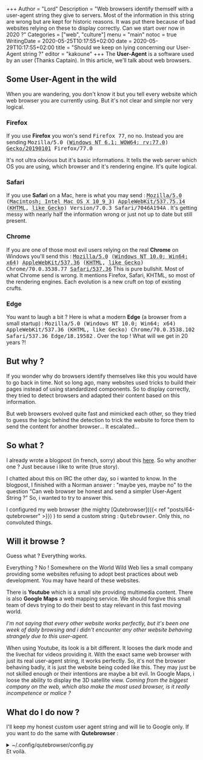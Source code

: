 +++
Author = "Lord"
Description = "Web browsers identify themself with a user-agent string they give to servers. Most of the information in this string are wrong but are kept for historic reasons. It was put there because of bad websites relying on these to display correctly. Can we start over now in 2020 ?"
Categories = ["web", "culture"]
menu = "main"
notoc = true
WritingDate = 2020-05-25T10:17:55+02:00
date = 2020-05-29T10:17:55+02:00
title = "Should we keep on lying concerning our User-Agent string ?"
editor = "kakoune"
+++
The **User-Agent** is a software used by an user (Thanks Captain).
In this article, we'll talk about web browsers.

## Some User-Agent in the wild
When you are wandering, you don't know it but you tell every website which web browser you are currently using.
But it's not clear and simple nor very logical.

### Firefox
If you use **Firefox** you won's send <kbd>Firefox 77</kbd>, no no.
Instead you are sending <kbd>Mozilla/5.0 (<abbr title="Wich operating system you are running under the hood">Windows NT 6.1; WOW64; rv:77.0</abbr>) <abbr title="Geck is the rendering engine used by Firefox">Gecko/20190101</abbr> Firefox/77.0</kbd>

It's not ultra obvious but it's basic informations.
It tells the web server which OS you are using, which browser and it's rendering engine.
It's quite logical.

### Safari
If you use **Safari** on a Mac, here is what you may send : <kbd><abbr title="This is wrong but it's here for historic reason. It's required to be compatible with some websites">Mozilla/5.0</abbr> (<abbr title="The underlying OS.">Macintosh; Intel Mac OS X 10_9_3</abbr>) <abbr title="The rendering engine is Webkit">AppleWebKit/537.75.14</abbr> (<abbr title="Webkit was forked from KHTML which was a rendering engine made by the people behind KDE. This information is not so true but not so wrong. It doesn't bring any useful information.">KHTML</abbr>, <abbr title="This means that the rendering engine works like Gecko from Mozilla. This is again something put here for historic compatibility reasons.">like Gecko</abbr>) Version/7.0.3 Safari/7046A194A</kbd> .
It's getting messy with nearly half the information wrong or just not up to date but still present.

### Chrome
If you are one of those most evil users relying on the real **Chrome** on Windows you'll send this :
<kbd><abbr title="Like Safari, this is wrong but here for historic reasons.">Mozilla/5.0</abbr> (<abbr title="The OS your are running.">Windows NT 10.0; Win64; x64</abbr>) <abbr title="This was true until 2013 when Google forked Webkit to create Blink the actual rendering engine.">AppleWebKit/537.36</abbr> (<abbr title="Let's be clear : chrome use Blink which was forked from Webkit in 2013. Webkit forked from KHTML in 2003 i think, so this really ancient irrelevant information.">KHTML</abbr>, <abbr title="They still announce that their rendering engine behaves like Gecko from Mozilla.">like Gecko</abbr>) <abbtr title="This is true !!!">Chrome/70.0.3538.77</abbr> <abbr title="This is fake !!!">Safari/537.36</abbr></kbd>
This is pure bullshit.
Most of what Chrome send is wrong.
It mentions Firefox, Safari, KHTML, so most of the rendering engines.
Each evolution is a new cruft on top of existing crufts.

### Edge
You want to laugh a bit ?
Here is what a modern **Edge** (a browser from a small startup) :
<kbd>Mozilla/5.0 (Windows NT 10.0; Win64; x64) AppleWebKit/537.36 (KHTML, like Gecko) Chrome/70.0.3538.102 Safari/537.36 Edge/18.19582</kbd> .
Over the top !
What will we get in 20 years ?!

## But why ?
If you wonder why do browsers identify themselves like this you would have to go back in time.
Not so long ago, many websites used tricks to build their pages instead of using standardized components.
So to display correctly, they tried to detect browsers and adapted their content based on this information.

But web browsers evolved quite fast and mimicked each other, so they tried to guess the logic behind the detection to trick the website to force them to send the content for another browser…
It escalated…

## So what ?
I already wrote a blogpost (in french, sorry) about this [here](https://lord.re/shares/13-browser-user-agent/).
So why another one ?
Just because i like to write (true story).

I chatted about this on IRC the other day, so i wanted to know.
In the blogpost, I finished  with a Norman answer : "maybe yes, maybe no" to the question “Can web browser be honest and send a simpler User-Agent String ?”
So, i wanted to try to answer this.

I configured my web browser (the mighty [Qutebrowser]({{< ref "posts/64-qutebrowser" >}}) ) to send a custom string : <kbd>Qutebrowser</kbd>.
Only this, no convoluted things.

## Will it browse ?
Guess what ?
Everything works.

Everything ?
No !
Somewhere on the World Wild Web lies a small company providing some websites refusing to adopt best practices about web development.
You may have heard of these websites.

There is **Youtube** which is a small site providing multimedia content.
There is also **Google Maps** a web mapping service.
We should forgive this small team of devs trying to do their best to stay relevant in this fast moving world.

*I'm not saying that every other website works perfectly, but it's been one week of daily browsing and i didn't encounter any other website behaving strangely due to this user-agent.*

When using Youtube, its look is a bit different.
It looses the dark mode and the livechat for videos providing it.
With the exact same web browser with just its real user-agent string, it works perfectly.
So, it's not the browser behaving badly, it is just the website being coded like this.
They may just be not skilled enough or their intentions are maybe a bit evil.
In Google Maps, i loose the ability to display the 3D satellite view.
*Coming from the biggest company on the web, which also make the most used browser, is it really incompetence or malice ?*

## What do I do now ?
I'll keep my honest custom user agent string and will lie to Google only.
If you want to do the same with **Qutebrowser** :
<details><summary>~/.config/qutebrowser/config.py</summary>
<kbd>config.set('content.headers.user_agent',"Mozilla/5.0 (Windows NT 10.0; Win64; x64) AppleWebKit/537.36 (KHTML, like Gecko) Chrome/70.0.3538.77 Safari/537.36", '*://www.youtube.com/*')</kbd>
</details>
Et voilà.
